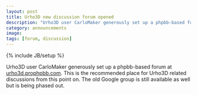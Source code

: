 ```yaml
---
layout: post
title: Urho3D new discussion forum opened
description: "Urho3D user CarloMaker generously set up a phpbb-based forum at http://urho3d.prophpbb.com."
category: announcements
image:
tags: [forum, discussion]
---
```

{% include JB/setup %}

Urho3D user CarloMaker generously set up a phpbb-based forum at [urho3d.prophpbb.com](http://urho3d.prophpbb.com). This is the recommended place for Urho3D related discussions from this point on.
The old Google group is still available as well but is being phased out.
